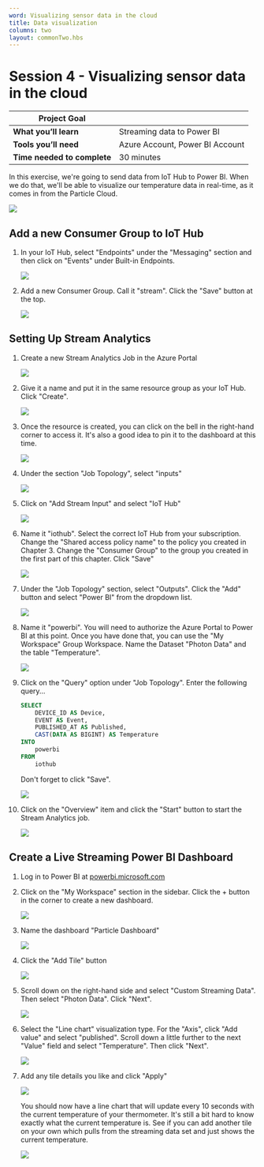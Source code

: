 ```yaml
---
word: Visualizing sensor data in the cloud
title: Data visualization
columns: two
layout: commonTwo.hbs
---
```


# Session 4 - Visualizing sensor data in the cloud

| **Project Goal**            |                                 |
| --------------------------- | ------------------------------- |
| **What you’ll learn**       | Streaming data to Power BI      |
| **Tools you’ll need**       | Azure Account, Power BI Account |
| **Time needed to complete** | 30 minutes                      |

In this exercise, we're going to send data from IoT Hub to Power BI. When we do that, we'll be able to visualize our temperature data in real-time, as it comes in from the Particle Cloud.

![](/assets/images/workshops/photon-maker-kit/04/power-bi-done.png)

## Add a new Consumer Group to IoT Hub

1. In your IoT Hub, select "Endpoints" under the "Messaging" section and then click on "Events" under Built-in Endpoints.

    ![](/assets/images/workshops/photon-maker-kit/04/iot-hub-events.png)

2. Add a new Consumer Group. Call it "stream". Click the "Save" button at the top.

    ![](/assets/images/workshops/photon-maker-kit/04/new-consumer-group.png)

## Setting Up Stream Analytics

1. Create a new Stream Analytics Job in the Azure Portal

    ![](/assets/images/workshops/photon-maker-kit/04/new-stream-analytics.png)

2. Give it a name and put it in the same resource group as your IoT Hub. Click "Create".

    ![](/assets/images/workshops/photon-maker-kit/04/new-stream-analytics-settings.png)

3. Once the resource is created, you can click on the bell in the right-hand corner to access it. It's also a good idea to pin it to the dashboard at this time.

    ![](/assets/images/workshops/photon-maker-kit/04/go-to-resource-pin-to-dashboard.png)

4. Under the section "Job Topology", select "inputs"

    ![](/assets/images/workshops/photon-maker-kit/04/job-topology-inputs.png)

5. Click on "Add Stream Input" and select "IoT Hub"

    ![](/assets/images/workshops/photon-maker-kit/04/add-stream-input.png)

6. Name it "iothub". Select the correct IoT Hub from your subscription. Change the "Shared access policy name" to the policy you created in Chapter 3. Change the "Consumer Group" to the group you created in the first part of this chapter. Click "Save"

    ![](/assets/images/workshops/photon-maker-kit/04/new-input.png)

7. Under the "Job Topology" section, select "Outputs". Click the "Add" button and select "Power BI" from the dropdown list.

    ![](/assets/images/workshops/photon-maker-kit/04/new-output.png)

8. Name it "powerbi". You will need to authorize the Azure Portal to Power BI at this point. Once you have done that, you can use the "My Workspace" Group Workspace. Name the Dataset "Photon Data" and the table "Temperature".

    ![](/assets/images/workshops/photon-maker-kit/04/new-output.png)

9. Click on the "Query" option under "Job Topology". Enter the following query...

    ```sql
    SELECT
        DEVICE_ID AS Device,
        EVENT AS Event,
        PUBLISHED_AT AS Published,
        CAST(DATA AS BIGINT) AS Temperature
    INTO
        powerbi
    FROM
        iothub
    ```

    Don't forget to click "Save".

    ![](/assets/images/workshops/photon-maker-kit/04/alter-query.png)

10. Click on the "Overview" item and click the "Start" button to start the Stream Analytics job.

    ![](/assets/images/workshops/photon-maker-kit/04/overview-start-start.png)

## Create a Live Streaming Power BI Dashboard

1. Log in to Power BI at [powerbi.microsoft.com](https://powerbi.microsoft.com)

2. Click on the "My Workspace" section in the sidebar. Click the + button in the corner to create a new dashboard.

    ![](/assets/images/workshops/photon-maker-kit/04/create-dashboard.png)

3. Name the dashboard "Particle Dashboard"

    ![](/assets/images/workshops/photon-maker-kit/04/dashboard-name.png)

4. Click the "Add Tile" button

    ![](/assets/images/workshops/photon-maker-kit/04/add-tile.png)

5. Scroll down on the right-hand side and select "Custom Streaming Data". Then select "Photon Data". Click "Next".

    ![](/assets/images/workshops/photon-maker-kit/04/photon-dataset.png)

6. Select the "Line chart" visualization type. For the "Axis", click "Add value" and select "published". Scroll down a little further to the next "Value" field and select "Temperature". Then click "Next".

    ![](/assets/images/workshops/photon-maker-kit/04/custom-streaming-tile.png)

7. Add any tile details you like and click "Apply"

    ![](/assets/images/workshops/photon-maker-kit/04/tile-details.png)

    You should now have a line chart that will update every 10 seconds with the current temperature of your thermometer. It's still a bit hard to know exactly what the current temperature is. See if you can add another tile on your own which pulls from the streaming data set and just shows the current temperature.

    ![](/assets/images/workshops/photon-maker-kit/04/power-bi-done.png)
